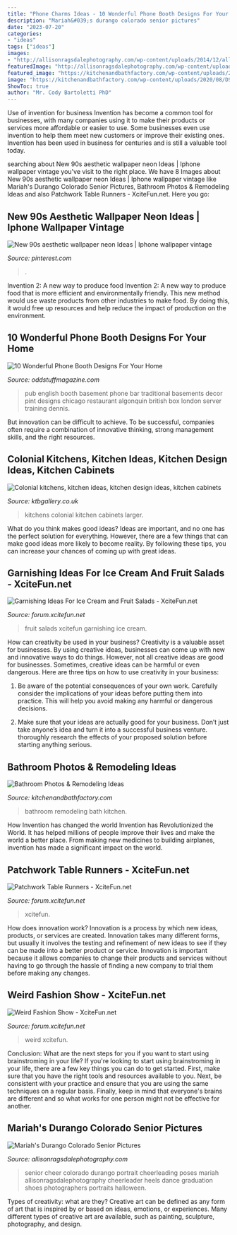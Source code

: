 ```yaml
---
title: "Phone Charms Ideas - 10 Wonderful Phone Booth Designs For Your Home"
description: "Mariah&#039;s durango colorado senior pictures"
date: "2023-07-20"
categories:
- "ideas"
tags: ["ideas"]
images:
- "http://allisonragsdalephotography.com/wp-content/uploads/2014/12/allisonragsdalephotography-6636.jpg"
featuredImage: "http://allisonragsdalephotography.com/wp-content/uploads/2014/12/allisonragsdalephotography-6636.jpg"
featured_image: "https://kitchenandbathfactory.com/wp-content/uploads/2020/08/DSCF7060-scaled.jpg"
image: "https://kitchenandbathfactory.com/wp-content/uploads/2020/08/DSCF7060-scaled.jpg"
ShowToc: true
author: "Mr. Cody Bartoletti PhD"
---
```



Use of invention for business
Invention has become a common tool for businesses, with many companies using it to make their products or services more affordable or easier to use. Some businesses even use invention to help them meet new customers or improve their existing ones. Invention has been used in business for centuries and is still a valuable tool today.

	

		
searching about New 90s aesthetic wallpaper neon Ideas | Iphone wallpaper vintage you've visit to the right place. We have 8 Images about New 90s aesthetic wallpaper neon Ideas | Iphone wallpaper vintage like Mariah&#039;s Durango Colorado Senior Pictures, Bathroom Photos &amp; Remodeling Ideas and also Patchwork Table Runners - XciteFun.net. Here you go:
		
    
## New 90s Aesthetic Wallpaper Neon Ideas | Iphone Wallpaper Vintage

<img loading=lazy src="https://i.pinimg.com/736x/05/74/af/0574afa179e7229c19fe54f52961477a.jpg" onerror="this.onerror=null;this.src='https://tse4.mm.bing.net/th?id=OIP.ObdS_P2vWad-GL_DUF5NCwAAAA&amp;pid=15.1';" alt="New 90s aesthetic wallpaper neon Ideas | Iphone wallpaper vintage">

_Source: pinterest.com_

>. 

	

Invention 2: A new way to produce food
Invention 2: A new way to produce food that is more efficient and environmentally friendly. This new method would use waste products from other industries to make food. By doing this, it would free up resources and help reduce the impact of production on the environment.

    
## 10 Wonderful Phone Booth Designs For Your Home

<img loading=lazy src="https://oddstuffmagazine.com/wp-content/uploads/2015/03/English-Pub-booth.jpg" onerror="this.onerror=null;this.src='https://tse3.mm.bing.net/th?id=OIP.GCG1XxCEUpvXIVlUkV4W5gHaE6&amp;pid=15.1';" alt="10 Wonderful Phone Booth Designs For Your Home">

_Source: oddstuffmagazine.com_

>pub english booth basement phone bar traditional basements decor pint designs chicago restaurant algonquin british box london server training dennis. 

	

But innovation can be difficult to achieve. To be successful, companies often require a combination of innovative thinking, strong management skills, and the right resources.

    
## Colonial Kitchens, Kitchen Ideas, Kitchen Design Ideas, Kitchen Cabinets

<img loading=lazy src="https://www.ktbgallery.co.uk/wp-content/uploads/2018/08/Ilca-1.jpg" onerror="this.onerror=null;this.src='https://tse2.mm.bing.net/th?id=OIP.pXs0lTOSL1ZtMtlli4oGUgHaFU&amp;pid=15.1';" alt="Colonial kitchens, kitchen ideas, kitchen design ideas, kitchen cabinets">

_Source: ktbgallery.co.uk_

>kitchens colonial kitchen cabinets larger. 

	

What do you think makes good ideas?
Ideas are important, and no one has the perfect solution for everything. However, there are a few things that can make good ideas more likely to become reality. By following these tips, you can increase your chances of coming up with great ideas.

    
## Garnishing Ideas For Ice Cream And Fruit Salads - XciteFun.net

<img loading=lazy src="https://img.xcitefun.net/users/2015/01/370732,xcitefun-fruit-salads-2.jpg" onerror="this.onerror=null;this.src='https://tse2.mm.bing.net/th?id=OIP.NPCikCKFR10OpcoZUOA_qwHaKV&amp;pid=15.1';" alt="Garnishing Ideas For Ice Cream and Fruit Salads - XciteFun.net">

_Source: forum.xcitefun.net_

>fruit salads xcitefun garnishing ice cream. 

	

How can creativity be used in your business?
Creativity is a valuable asset for businesses. By using creative ideas, businesses can come up with new and innovative ways to do things. However, not all creative ideas are good for businesses. Sometimes, creative ideas can be harmful or even dangerous. Here are three tips on how to use creativity in your business: 
1) Be aware of the potential consequences of your own work. Carefully consider the implications of your ideas before putting them into practice. This will help you avoid making any harmful or dangerous decisions. 

2) Make sure that your ideas are actually good for your business. Don’t just take anyone’s idea and turn it into a successful business venture. thoroughly research the effects of your proposed solution before starting anything serious.

    
## Bathroom Photos &amp; Remodeling Ideas

<img loading=lazy src="https://kitchenandbathfactory.com/wp-content/uploads/2020/08/DSCF7060-scaled.jpg" onerror="this.onerror=null;this.src='https://tse1.mm.bing.net/th?id=OIP.wIZLLxuJOOtOOXi2u-flxwHaLG&amp;pid=15.1';" alt="Bathroom Photos &amp; Remodeling Ideas">

_Source: kitchenandbathfactory.com_

>bathroom remodeling bath kitchen. 

	

How Invention has changed the world
Invention has Revolutionized the World. It has helped millions of people improve their lives and make the world a better place. From making new medicines to building airplanes, invention has made a significant impact on the world.

    
## Patchwork Table Runners - XciteFun.net

<img loading=lazy src="https://img.xcitefun.net/users/2015/10/386871,xcitefun-table-runner-22.jpg" onerror="this.onerror=null;this.src='https://tse4.mm.bing.net/th?id=OIP.cYw-wuz7ZWMQfI5ijfiZ0wAAAA&amp;pid=15.1';" alt="Patchwork Table Runners - XciteFun.net">

_Source: forum.xcitefun.net_

>xcitefun. 

	

How does innovation work?
Innovation is a process by which new ideas, products, or services are created. Innovation takes many different forms, but usually it involves the testing and refinement of new ideas to see if they can be made into a better product or service. Innovation is important because it allows companies to change their products and services without having to go through the hassle of finding a new company to trial them before making any changes.

    
## Weird Fashion Show - XciteFun.net

<img loading=lazy src="https://img.xcitefun.net/users/2011/05/244922,xcitefun-weird-fashion-show-4.jpg" onerror="this.onerror=null;this.src='https://tse4.mm.bing.net/th?id=OIP.n403W7GkHmnXNg0RcLQragHaLA&amp;pid=15.1';" alt="Weird Fashion Show - XciteFun.net">

_Source: forum.xcitefun.net_

>weird xcitefun. 

	

Conclusion: What are the next steps for you if you want to start using brainstroming in your life?
If you're looking to start using brainstroming in your life, there are a few key things you can do to get started. First, make sure that you have the right tools and resources available to you. Next, be consistent with your practice and ensure that you are using the same techniques on a regular basis. Finally, keep in mind that everyone's brains are different and so what works for one person might not be effective for another.

    
## Mariah&#039;s Durango Colorado Senior Pictures

<img loading=lazy src="http://allisonragsdalephotography.com/wp-content/uploads/2014/12/allisonragsdalephotography-6636.jpg" onerror="this.onerror=null;this.src='https://tse4.mm.bing.net/th?id=OIP.AwrykHbP681oPfFiHue95AHaE7&amp;pid=15.1';" alt="Mariah&#039;s Durango Colorado Senior Pictures">

_Source: allisonragsdalephotography.com_

>senior cheer colorado durango portrait cheerleading poses mariah allisonragsdalephotography cheerleader heels dance graduation shoes photographers portraits halloween. 

	

Types of creativity: what are they?
Creative art can be defined as any form of art that is inspired by or based on ideas, emotions, or experiences. Many different types of creative art are available, such as painting, sculpture, photography, and design.

